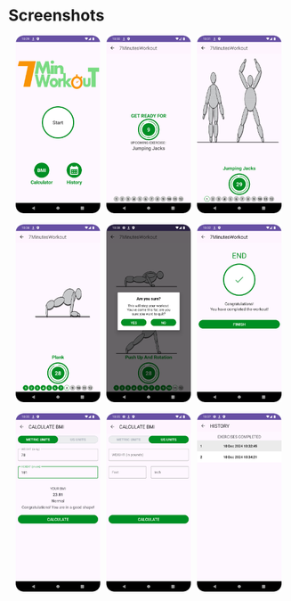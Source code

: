 # Screenshots

<p align="center">
  <img src="screenshots/start.png" alt="start" style="width: 30%;">
  &nbsp;
  <img src="screenshots/exerciseRest.png" alt="exercise rest" style="width: 30%;">
  &nbsp;
  <img src="screenshots/exercise.png" alt="exercise" style="width: 30%;">
<br><br>
  <img src="screenshots/exercisesStatus.png" alt="exercises status" style="width: 30%;">
  &nbsp;
  <img src="screenshots/stop.png" alt="stop" style="width: 30%;">
  &nbsp;
  <img src="screenshots/exerciseEnd.png" alt="exercise end" style="width: 30%;">
<br><br>
  <img src="screenshots/metricBMI.png" alt="metric bmi" style="width: 30%;">
  &nbsp;
  <img src="screenshots/usBMI.png" alt="us bmi" style="width: 30%;">
  &nbsp;
  <img src="screenshots/history.png" alt="history" style="width: 30%;">
</p>